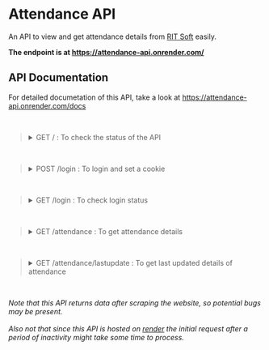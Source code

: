 # Attendance API

An API to view and get attendance details from [RIT Soft](http://rit.ac.in/ritsoft/ritsoftv2/) easily.

**The endpoint is at https://attendance-api.onrender.com/**

## API Documentation

For detailed documetation of this API, take a look at https://attendance-api.onrender.com/docs  

<br>

> <details>
> <summary> GET / : To check the status of the API</summary>
> 
> <br>
> Parameters : None  
> 
> Example response : 
> ```json
> {
>   "alive": "yes",
>   "message": "Check out https://attendance-api.onrender.com/docs for more details"
> }
> ```
> </details>

<br>

> <details>
> <summary> POST /login : To login and set a cookie </summary>
> <br>
>
> Parameters : None  
> Request body *(required)* : application/json  
> 
> Example body :   
> ```json
> {
>   "username": "string",
>   "password": "string"
> }
> ```
> 
> Example response :   
> ```json
> {
>   "message": "Login success. Cookie has been set successfully.",
>   "session-cookie": "c85aisn4o4k8f7phqa3e2d4em5"
> }
> ```
> 
> </details>

<br>

> <details>
> <summary>GET /login : To check login status</summary>
> 
> <br>
> 
> Parameters : session_cookie (cookie) 
> 
> Example response : 
> ```json
> {
>   "admission_no": "20BR1xx71",
>   "current_semester": "5",
>   "roll_no": "27",
>   "current_status": "APPROVED\n\t\t\t\t\t\n\n\t\t\t\t",
>   "message": "You are already logged in."
> }
> ```
> </details>
 
<br>

> <details>
> <summary>GET /attendance : To get attendance details</summary>
> 
> <br>
> 
> Parameters : session_cookie (cookie)  
> Optional parameters (query) : starting_date *(eg: 2022-06-29)*  
> Optional parameters (query) : ending_date *(eg: 2022-12-29)* 
> 
> Example reponse :
> ```json
> {
>   "name": "Devadathan M B",
>   "admission_no": "20BR1xx71",
>   "course_name": "BTECH",
>   "subject_attendance": [
>     {
>       "subject_name": "COMPUTER NETWORKS ",
>       "subject_code": "CST303",
>       "total_hours": "1",
>       "present_hours": "1",
>       "percentage": "100 %"
>     },
>     {
>       "subject_name": "DISASTER MANAGEMENT ",
>       "subject_code": "MCN301",
>       "total_hours": "12",
>       "present_hours": "12",
>       "percentage": "100 %"
>     },
>    {
>       "subject_name": "MANAGEMENT OF SOFTWARE SYSTEMS ",
>       "subject_code": "CST309",
>       "total_hours": "27",
>       "present_hours": "24",
>       "percentage": "88.89 %"
>     }
>    ...
>   ],
>   "total_attendance": " 96.59 % "
> }
> ```
> 
> </details>

<br>

> <details>
> <summary>GET /attendance/lastupdate : To get last updated details of attendance</summary>
> 
> <br>
> 
> Parameters : session_cookie (cookie)  
> <br>
> Example response :
> ```json
> {
>   "CST303": {
>     "subject_name": "COMPUTER NETWORKS ",
>     "last_update": "22, Sep 2022 Thu"
>   },
>   "MCN301": {
>     "subject_name": "DISASTER MANAGEMENT ",
>     "last_update": "08, Nov 2022 Tue"
>   },
>   "CST309": {
>     "subject_name": "MANAGEMENT OF SOFTWARE SYSTEMS ",
>     "last_update": "26, Sep 2022 Mon"
>   }
> }
> ```
> </details>

<br>

*Note that this API returns data after scraping the website, so potential bugs may be present.*  
<br>
*Also not that since this API is hosted on [render](https://render.com/docs) the initial request after a period of inactivity might take some time to process.*
